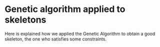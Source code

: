 # Genetic algorithm applied to skeletons

Here is explained how we applied the Genetic Algorithm to obtain a good skeleton, the one who satisfies some constraints.
